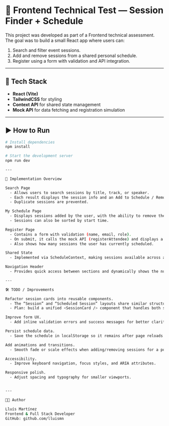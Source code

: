 # 🎯 Frontend Technical Test — Session Finder + Schedule

This project was developed as part of a Frontend technical assessment.  
The goal was to build a small React app where users can:

1. Search and filter event sessions.
2. Add and remove sessions from a shared personal schedule.
3. Register using a form with validation and API integration.

---

## 🚀 Tech Stack

- **React (Vite)**
- **TailwindCSS** for styling
- **Context API** for shared state management
- **Mock API** for data fetching and registration simulation

---

## ▶️ How to Run

```bash
# Install dependencies
npm install

# Start the development server
npm run dev

--- 

🧩 Implementation Overview

Search Page
  - Allows users to search sessions by title, track, or speaker.
  - Each result displays the session info and an Add to Schedule / Remove button.
  - Duplicate sessions are prevented.

My Schedule Page
  - Displays sessions added by the user, with the ability to remove them.
  - Sessions can also be sorted by start time.

Register Page
  - Contains a form with validation (name, email, role).
  - On submit, it calls the mock API (registerAttendee) and displays a confirmation message.
  - Also shows how many sessions the user has currently scheduled.

Shared State
  - Implemented via ScheduleContext, making sessions available across all pages.

Navigation Header
  - Provides quick access between sections and dynamically shows the number of sessions.

---

🛠 TODO / Improvements

Refactor session cards into reusable components.
  - The “Session” and “Scheduled Session” layouts share similar structure.
  - Plan: build a unified <SessionCard /> component that handles both states (add/remove, style, etc.).

Improve form UX.
  - Add inline validation errors and success messages for better clarity.

Persist schedule data.
  - Save the schedule in localStorage so it remains after page reloads.

Add animations and transitions.
  - Smooth fade or scale effects when adding/removing sessions for a polished UI.

Accessibility.
  - Improve keyboard navigation, focus styles, and ARIA attributes.

Responsive polish.
  - Adjust spacing and typography for smaller viewports.


---

🧑‍💻 Author

Lluís Martínez
Frontend & Full Stack Developer
GitHub: github.com/lluismn
